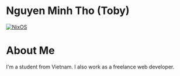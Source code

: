 # Nguyen Minh Tho (Toby)

[![NixOS](https://img.shields.io/badge/NixOS-5277C3?style=for-the-badge&logo=nixos&logoColor=white)](https://nixos.org/)

# About Me

I'm a student from Vietnam. I also work as a freelance web developer.
